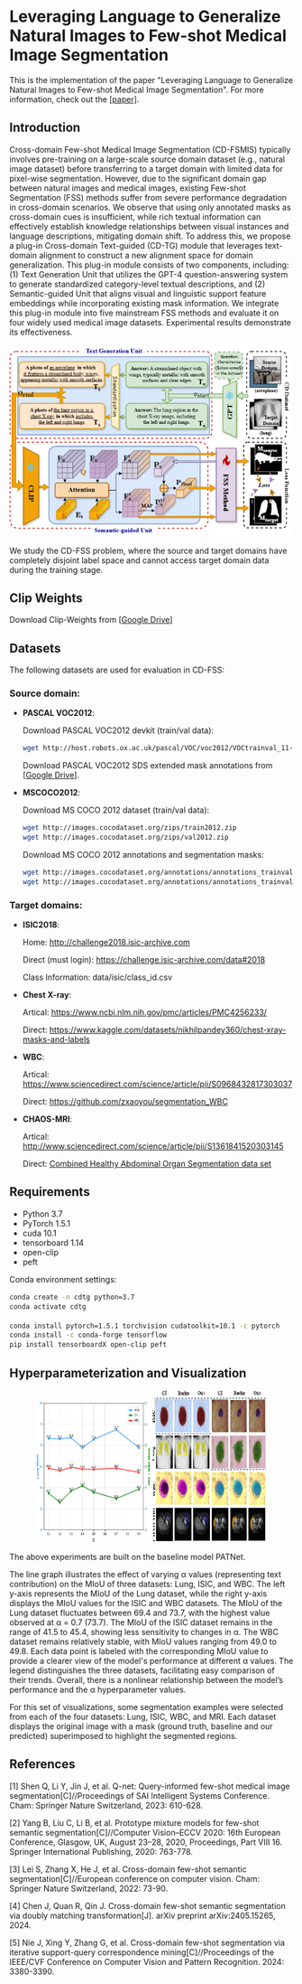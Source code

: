 # Leveraging Language to Generalize Natural Images to Few-shot Medical Image Segmentation

This is the implementation of the paper "Leveraging Language to Generalize Natural Images to Few-shot Medical Image Segmentation". For more information, check out the [\[paper\]]().

## Introduction
Cross-domain Few-shot Medical Image Segmentation (CD-FSMIS) typically involves pre-training on a large-scale source domain dataset (e.g., natural image dataset) before transferring to a target domain with limited data for pixel-wise segmentation. However, due to the significant domain gap between natural images and medical images, existing Few-shot Segmentation (FSS) methods suffer from severe performance degradation in cross-domain scenarios. We observe that using only annotated masks as cross-domain cues is insufficient, while rich textual information can effectively establish knowledge relationships between visual instances and language descriptions, mitigating domain shift. To address this, we propose a plug-in Cross-domain Text-guided (CD-TG) module that leverages text-domain alignment to construct a new alignment space for domain generalization. This plug-in module consists of two components, including: (1) Text Generation Unit that utilizes the GPT-4 question-answering system to generate standardized category-level textual descriptions, and (2) Semantic-guided Unit that aligns visual and linguistic support feature embeddings while incorporating existing mask information. We integrate this plug-in module into five mainstream FSS methods and evaluate it on four widely used medical image datasets. Experimental results demonstrate its effectiveness. 

<p align="middle">
    <img src="asset/Frame.png">
</p>
We study the CD-FSS problem, where the source and target domains have completely disjoint label space and cannot access target domain data during the training stage. 

## Clip Weights
 Download Clip-Weights from [[Google Drive](https://drive.google.com/drive/folders/1BICJ2kXZe0TtgB9PrUNJRfE3IaPF_fJR?usp=sharing)]

## Datasets
The following datasets are used for evaluation in CD-FSS:

### Source domain: 

* **PASCAL VOC2012**:

    Download PASCAL VOC2012 devkit (train/val data):
    ```bash
    wget http://host.robots.ox.ac.uk/pascal/VOC/voc2012/VOCtrainval_11-May-2012.tar
    ```
    Download PASCAL VOC2012 SDS extended mask annotations from [[Google Drive](https://drive.google.com/file/d/10zxG2VExoEZUeyQl_uXga2OWHjGeZaf2/view?usp=sharing)].
  
* **MSCOCO2012**:

    Download MS COCO 2012 dataset (train/val data):
    ```bash
    wget http://images.cocodataset.org/zips/train2012.zip
    wget http://images.cocodataset.org/zips/val2012.zip
    ```
    Download MS COCO 2012 annotations and segmentation masks:
    ```bash
    wget http://images.cocodataset.org/annotations/annotations_trainval2012.zip
    wget http://images.cocodataset.org/annotations/annotations_trainval2012.zip
    ```


### Target domains: 

* **ISIC2018**:

    Home: http://challenge2018.isic-archive.com

    Direct (must login): https://challenge.isic-archive.com/data#2018
    
    Class Information: data/isic/class_id.csv

* **Chest X-ray**:

    Artical: https://www.ncbi.nlm.nih.gov/pmc/articles/PMC4256233/

    Direct: https://www.kaggle.com/datasets/nikhilpandey360/chest-xray-masks-and-labels
  
* **WBC**:

    Artical: https://www.sciencedirect.com/science/article/pii/S0968432817303037

    Direct: https://github.com/zxaoyou/segmentation_WBC

* **CHAOS-MRI**:

    Artical: http://www.sciencedirect.com/science/article/pii/S1361841520303145

    Direct: [Combined Healthy Abdominal Organ Segmentation data set](https://chaos.grand-challenge.org/)

## Requirements

- Python 3.7
- PyTorch 1.5.1
- cuda 10.1
- tensorboard 1.14
- open-clip
- peft

Conda environment settings:
```bash
conda create -n cdtg python=3.7
conda activate cdtg

conda install pytorch=1.5.1 torchvision cudatoolkit=10.1 -c pytorch
conda install -c conda-forge tensorflow
pip install tensorboardX open-clip peft
```

## Hyperparameterization and Visualization
<p align="middle">
    <img src="asset/Ablation.png" width="40%" height="250px" />
    <img src="asset/Visualization.png" width="40%" height="270px" />
</p>
The above experiments are built on the baseline model PATNet.

The line graph illustrates the effect of varying α values (representing text contribution) on the MIoU of three datasets: Lung, ISIC, and WBC. The left y-axis represents the MIoU of the Lung dataset, while the right y-axis displays the MIoU values for the ISIC and WBC datasets. The MIoU of the Lung dataset fluctuates between 69.4 and 73.7, with the highest value observed at α = 0.7 (73.7). The MIoU of the ISIC dataset remains in the range of 41.5 to 45.4, showing less sensitivity to changes in α. The WBC dataset remains relatively stable, with MIoU values ranging from 49.0 to 49.8. Each data point is labeled with the corresponding MIoU value to provide a clearer view of the model's performance at different α values. The legend distinguishes the three datasets, facilitating easy comparison of their trends. Overall, there is a nonlinear relationship between the model’s performance and the α hyperparameter values.

For this set of visualizations, some segmentation examples were selected from each of the four datasets: Lung, ISIC, WBC, and MRI. Each dataset displays the original image with a mask (ground truth, baseline and our predicted) superimposed to highlight the segmented regions.

## References

[1] Shen Q, Li Y, Jin J, et al. Q-net: Query-informed few-shot medical image segmentation[C]//Proceedings of SAI Intelligent Systems Conference. Cham: Springer Nature Switzerland, 2023: 610-628.

[2] Yang B, Liu C, Li B, et al. Prototype mixture models for few-shot semantic segmentation[C]//Computer Vision–ECCV 2020: 16th European Conference, Glasgow, UK, August 23–28, 2020, Proceedings, Part VIII 16. Springer International Publishing, 2020: 763-778.

[3] Lei S, Zhang X, He J, et al. Cross-domain few-shot semantic segmentation[C]//European conference on computer vision. Cham: Springer Nature Switzerland, 2022: 73-90.

[4] Chen J, Quan R, Qin J. Cross-domain few-shot semantic segmentation via doubly matching transformation[J]. arXiv preprint arXiv:2405.15265, 2024.

[5] Nie J, Xing Y, Zhang G, et al. Cross-domain few-shot segmentation via iterative support-query correspondence mining[C]//Proceedings of the IEEE/CVF Conference on Computer Vision and Pattern Recognition. 2024: 3380-3390.

